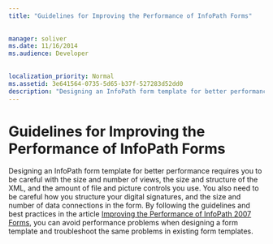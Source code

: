 ```yaml
---
title: "Guidelines for Improving the Performance of InfoPath Forms"
 
 
manager: soliver
ms.date: 11/16/2014
ms.audience: Developer
 
 
localization_priority: Normal
ms.assetid: 3e641564-0735-5d65-b37f-527283d52dd0
description: "Designing an InfoPath form template for better performance requires you to be careful with the size and number of views, the size and structure of the XML, and the amount of file and picture controls you use. You also need to be careful how you structure your digital signatures, and the size and number of data connections in the form. By following the guidelines and best practices in the article Improving the Performance of InfoPath 2007 Forms, you can avoid performance problems when designing a form template and troubleshoot the same problems in existing form templates."
---
```


# Guidelines for Improving the Performance of InfoPath Forms

Designing an InfoPath form template for better performance requires you to be careful with the size and number of views, the size and structure of the XML, and the amount of file and picture controls you use. You also need to be careful how you structure your digital signatures, and the size and number of data connections in the form. By following the guidelines and best practices in the article [Improving the Performance of InfoPath 2007 Forms](7eff0c13-c6d9-4a8c-9031-e88016cd47b4), you can avoid performance problems when designing a form template and troubleshoot the same problems in existing form templates.
  

